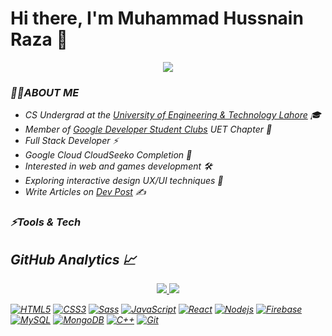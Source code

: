# Hi there, I'm Muhammad Hussnain Raza 👋

<p align="center">
  <a href="https://github.com/hussnaindev">
    <img src="https://komarev.com/ghpvc/?username=hussnaindev" />
  </a>
</p>

<h3><i>🙋‍♂️ABOUT ME<i/></h3>

  -  CS Undergrad at the [University of Engineering & Technology Lahore](https://uet.edu.pk/) 🎓
  -  Member of [Google Developer Student Clubs](https://developers.google.com/community/dsc) UET Chapter 🚀
  -  Full Stack Developer ⚡
  -  Google Cloud CloudSeeko Completion 🔰
  -  Interested in web and games development  🛠️
  -  Exploring interactive design UX/UI techniques 📱
  -  Write Articles on [Dev Post](https://dev.to/hussnaindev) ✍️

<h3><i>⚡Tools & Tech</i></h3>


## GitHub Analytics 📈

<p align="center">
  <a href="https://github.com/hussnaindev">
    <img src="https://github-readme-stats.vercel.app/api?username=hussnaindev&theme=dark" />
    <img src="https://github-readme-streak-stats.herokuapp.com/?user=hussnaindev&theme=dark" />
  </a>
</p>


[![HTML5](https://img.shields.io/badge/-HTML5-E34F26?style=flat&logo=html5&logoColor=white&link=https://github.com/hussnaindev)](https://github.com/hussnaindev) 
[![CSS3](https://img.shields.io/badge/-CSS3-1572B6?style=flat&logo=css3&link=https://github.com/hussnaindev)](https://github.com/hussnaindev) 
[![Sass](https://img.shields.io/badge/-SCSS-aliceblue?style=flat&logo=sass&link=https://github.com/hussnaindev)](https://github.com/hussnaindev) 
[![JavaScript](https://img.shields.io/badge/-JavaScript-black?style=flat&logo=javascript&link=https://github.com/hussnaindev)](https://github.com/hussnaindev) 
[![React](https://img.shields.io/badge/-React-black?style=flat&logo=react&link=https://github.com/hussnaindev)](https://github.com/hussnaindev) 
[![Nodejs](https://img.shields.io/badge/-Nodejs-green?style=flat&logo=Node.js&link=https://github.com/hussnaindev)](https://github.com/hussnaindev) 
[![Firebase](https://img.shields.io/badge/-Firebase-white?style=flat&logo=firebase&logoColor=yellow&logoText=blacklink=https://github.com/hussnaindev)](https://github.com/hussnaindev) 
[![MySQL](https://img.shields.io/badge/-MySQL-black?style=flat&logo=mysql&link=https://github.com/hussnaindev)](https://github.com/hussnaindev)
[![MongoDB](https://img.shields.io/badge/-MongoDB-FCA121?style=flat&logo=mongodb&link=https://github.com/hussnaindev)](https://gitlab.com/hussnaindev)
[![C++](https://img.shields.io/badge/-C++-blue?style=flat&logo=c++&link=https://github.com/hussnaindev)](https://gitlab.com/hussnaindev)
[![Git](https://img.shields.io/badge/-Git-black?style=flat&logo=git&link=https://github.com/hussnaindev)](https://github.com/hussnaindev)
